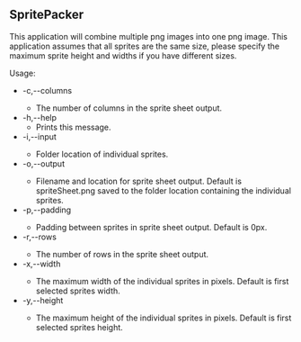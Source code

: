 ## SpritePacker

This application will combine multiple png images into one png image.  This application assumes that all sprites are the same size, please specify the maximum sprite height and widths if you have different sizes.

Usage:  
 * -c,--columns <arg>   
   * The number of columns in the sprite sheet output.  
 * -h,--help            
   * Prints this message.  
 * -i,--input <arg>     
   * Folder location of individual sprites.  
 * -o,--output <arg>    
   * Filename and location for sprite sheet output.  Default is spriteSheet.png saved to the folder location containing the individual sprites.  
 * -p,--padding <arg>   
   * Padding between sprites in sprite sheet output.  Default is 0px.  
 * -r,--rows <arg>      
   * The number of rows in the sprite sheet output.  
 * -x,--width <arg>
   * The maximum width of the individual sprites in pixels. Default is first selected sprites width.  
 * -y,--height <arg>
   * The maximum height of the individual sprites in pixels. Default is first selected sprites height.  
